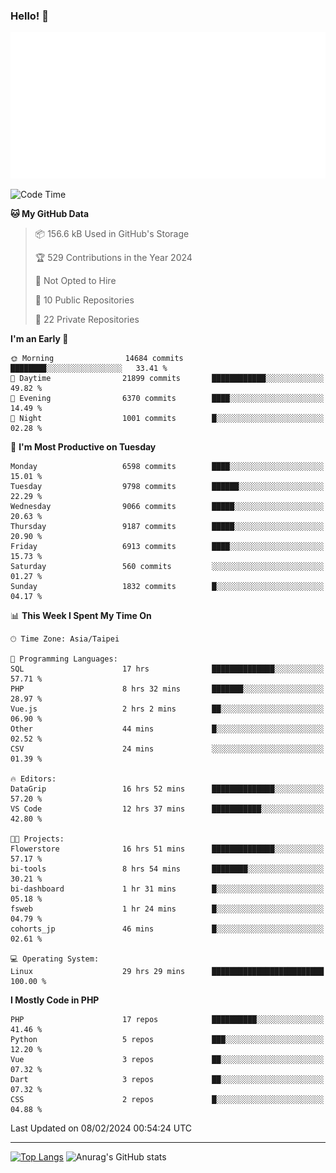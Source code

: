### Hello! 👋

![Metrics](/metrics.classic.svg)

<!--START_SECTION:waka-->
![Code Time](http://img.shields.io/badge/Code%20Time-1%2C124%20hrs%2055%20mins-blue)

**🐱 My GitHub Data** 

> 📦 156.6 kB Used in GitHub's Storage 
 > 
> 🏆 529 Contributions in the Year 2024
 > 
> 🚫 Not Opted to Hire
 > 
> 📜 10 Public Repositories 
 > 
> 🔑 22 Private Repositories 
 > 
**I'm an Early 🐤** 

```text
🌞 Morning                14684 commits       ████████░░░░░░░░░░░░░░░░░   33.41 % 
🌆 Daytime                21899 commits       ████████████░░░░░░░░░░░░░   49.82 % 
🌃 Evening                6370 commits        ████░░░░░░░░░░░░░░░░░░░░░   14.49 % 
🌙 Night                  1001 commits        █░░░░░░░░░░░░░░░░░░░░░░░░   02.28 % 
```
📅 **I'm Most Productive on Tuesday** 

```text
Monday                   6598 commits        ████░░░░░░░░░░░░░░░░░░░░░   15.01 % 
Tuesday                  9798 commits        ██████░░░░░░░░░░░░░░░░░░░   22.29 % 
Wednesday                9066 commits        █████░░░░░░░░░░░░░░░░░░░░   20.63 % 
Thursday                 9187 commits        █████░░░░░░░░░░░░░░░░░░░░   20.90 % 
Friday                   6913 commits        ████░░░░░░░░░░░░░░░░░░░░░   15.73 % 
Saturday                 560 commits         ░░░░░░░░░░░░░░░░░░░░░░░░░   01.27 % 
Sunday                   1832 commits        █░░░░░░░░░░░░░░░░░░░░░░░░   04.17 % 
```


📊 **This Week I Spent My Time On** 

```text
🕑︎ Time Zone: Asia/Taipei

💬 Programming Languages: 
SQL                      17 hrs              ██████████████░░░░░░░░░░░   57.71 % 
PHP                      8 hrs 32 mins       ███████░░░░░░░░░░░░░░░░░░   28.97 % 
Vue.js                   2 hrs 2 mins        ██░░░░░░░░░░░░░░░░░░░░░░░   06.90 % 
Other                    44 mins             █░░░░░░░░░░░░░░░░░░░░░░░░   02.52 % 
CSV                      24 mins             ░░░░░░░░░░░░░░░░░░░░░░░░░   01.39 % 

🔥 Editors: 
DataGrip                 16 hrs 52 mins      ██████████████░░░░░░░░░░░   57.20 % 
VS Code                  12 hrs 37 mins      ███████████░░░░░░░░░░░░░░   42.80 % 

🐱‍💻 Projects: 
Flowerstore              16 hrs 51 mins      ██████████████░░░░░░░░░░░   57.17 % 
bi-tools                 8 hrs 54 mins       ████████░░░░░░░░░░░░░░░░░   30.21 % 
bi-dashboard             1 hr 31 mins        █░░░░░░░░░░░░░░░░░░░░░░░░   05.18 % 
fsweb                    1 hr 24 mins        █░░░░░░░░░░░░░░░░░░░░░░░░   04.79 % 
cohorts_jp               46 mins             █░░░░░░░░░░░░░░░░░░░░░░░░   02.61 % 

💻 Operating System: 
Linux                    29 hrs 29 mins      █████████████████████████   100.00 % 
```

**I Mostly Code in PHP** 

```text
PHP                      17 repos            ██████████░░░░░░░░░░░░░░░   41.46 % 
Python                   5 repos             ███░░░░░░░░░░░░░░░░░░░░░░   12.20 % 
Vue                      3 repos             ██░░░░░░░░░░░░░░░░░░░░░░░   07.32 % 
Dart                     3 repos             ██░░░░░░░░░░░░░░░░░░░░░░░   07.32 % 
CSS                      2 repos             █░░░░░░░░░░░░░░░░░░░░░░░░   04.88 % 
```




 Last Updated on 08/02/2024 00:54:24 UTC
<!--END_SECTION:waka-->

<hr>

<span style="display:inline-block">[![Top Langs](https://github-readme-stats.vercel.app/api/top-langs/?username=maureendadap&layout=compact&theme=transparent)](https://github.com/anuraghazra/github-readme-stats)</span>
<span style="display:inline-block">![Anurag's GitHub stats](https://github-readme-stats.vercel.app/api?username=maureendadap&show_icons=true&theme=transparent&count_private=true)</span>

<!--
**MaureenDadap/maureendadap** is a ✨ _special_ ✨ repository because its `README.md` (this file) appears on your GitHub profile.

Here are some ideas to get you started:

- 🔭 I’m currently working on ...
- 🌱 I’m currently learning ...
- 👯 I’m looking to collaborate on ...
- 🤔 I’m looking for help with ...
- 💬 Ask me about ...
- 📫 How to reach me: ...
- 😄 Pronouns: ...
- ⚡ Fun fact: ...
-->
